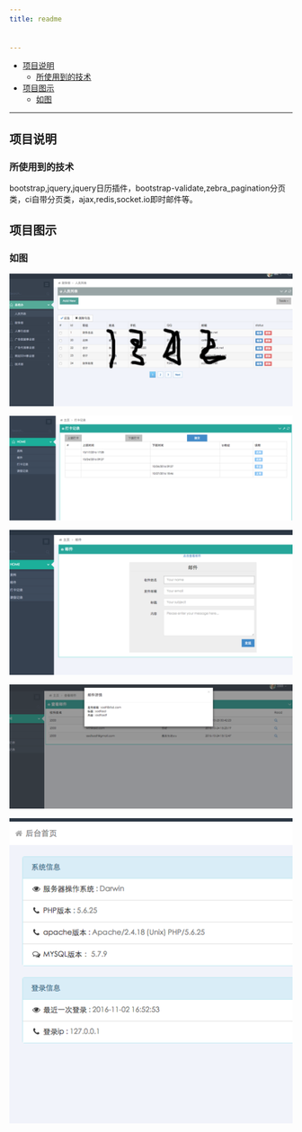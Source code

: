 ```yaml
---
title: readme


---
```



*   [项目说明](#yilai)
    *   [所使用到的技术](#predis)
*   [项目图示](#import)
    *   [如图](#1)



***

<h2 id="yilai">项目说明</h2>

<h3 id="predis">所使用到的技术</h3>
bootstrap,jquery,jquery日历插件，bootstrap-validate,zebra_pagination分页类，ci自带分页类，ajax,redis,socket.io即时邮件等。


<h2 id="import">项目图示</h2>

<h3 id="1">如图</h3>

![](css/img/1.png)

![](css/img/2.png)

![](css/img/3.png)

![](css/img/4.png)

![](css/img/5.png)